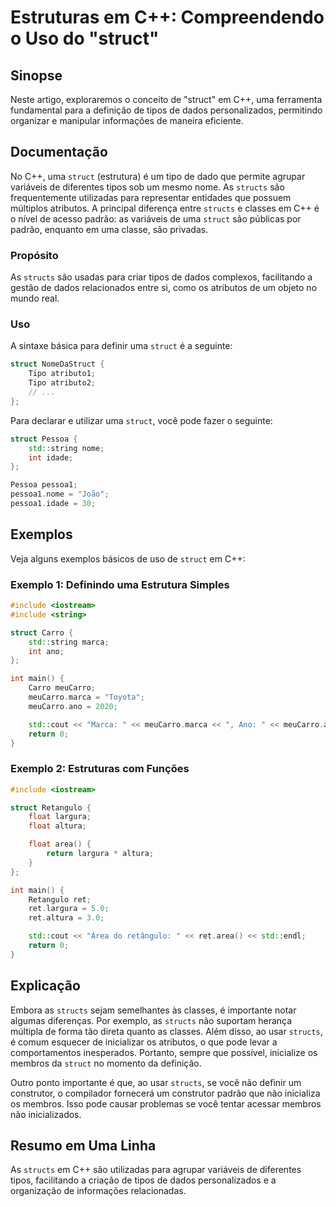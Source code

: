 <!--
Meta Description: # Estruturas em C++: Compreendendo o Uso do "struct" ## Sinopse Neste artigo, exploraremos o conceito de "struct" em C++, uma ferramenta fundamental p...
Meta Keywords: struct, uma, structs, para, que
-->

# Estruturas em C++: Compreendendo o Uso do "struct"

## Sinopse
Neste artigo, exploraremos o conceito de "struct" em C++, uma ferramenta fundamental para a definição de tipos de dados personalizados, permitindo organizar e manipular informações de maneira eficiente.

## Documentação
No C++, uma `struct` (estrutura) é um tipo de dado que permite agrupar variáveis de diferentes tipos sob um mesmo nome. As `structs` são frequentemente utilizadas para representar entidades que possuem múltiplos atributos. A principal diferença entre `structs` e classes em C++ é o nível de acesso padrão: as variáveis de uma `struct` são públicas por padrão, enquanto em uma classe, são privadas.

### Propósito
As `structs` são usadas para criar tipos de dados complexos, facilitando a gestão de dados relacionados entre si, como os atributos de um objeto no mundo real.

### Uso
A sintaxe básica para definir uma `struct` é a seguinte:

```cpp
struct NomeDaStruct {
    Tipo atributo1;
    Tipo atributo2;
    // ...
};
```

Para declarar e utilizar uma `struct`, você pode fazer o seguinte:

```cpp
struct Pessoa {
    std::string nome;
    int idade;
};

Pessoa pessoa1;
pessoa1.nome = "João";
pessoa1.idade = 30;
```

## Exemplos
Veja alguns exemplos básicos de uso de `struct` em C++:

### Exemplo 1: Definindo uma Estrutura Simples

```cpp
#include <iostream>
#include <string>

struct Carro {
    std::string marca;
    int ano;
};

int main() {
    Carro meuCarro;
    meuCarro.marca = "Toyota";
    meuCarro.ano = 2020;

    std::cout << "Marca: " << meuCarro.marca << ", Ano: " << meuCarro.ano << std::endl;
    return 0;
}
```

### Exemplo 2: Estruturas com Funções

```cpp
#include <iostream>

struct Retangulo {
    float largura;
    float altura;

    float area() {
        return largura * altura;
    }
};

int main() {
    Retangulo ret;
    ret.largura = 5.0;
    ret.altura = 3.0;

    std::cout << "Área do retângulo: " << ret.area() << std::endl;
    return 0;
}
```

## Explicação
Embora as `structs` sejam semelhantes às classes, é importante notar algumas diferenças. Por exemplo, as `structs` não suportam herança múltipla de forma tão direta quanto as classes. Além disso, ao usar `structs`, é comum esquecer de inicializar os atributos, o que pode levar a comportamentos inesperados. Portanto, sempre que possível, inicialize os membros da `struct` no momento da definição.

Outro ponto importante é que, ao usar `structs`, se você não definir um construtor, o compilador fornecerá um construtor padrão que não inicializa os membros. Isso pode causar problemas se você tentar acessar membros não inicializados.

## Resumo em Uma Linha
As `structs` em C++ são utilizadas para agrupar variáveis de diferentes tipos, facilitando a criação de tipos de dados personalizados e a organização de informações relacionadas.